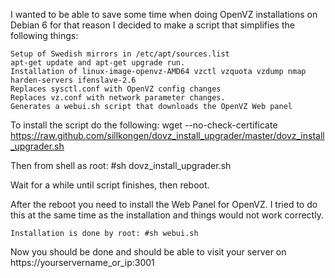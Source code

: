 I wanted to be able to save some time when doing OpenVZ installations on Debian 6 for that reason I decided to make a script that simplifies the following things:

    Setup of Swedish mirrors in /etc/apt/sources.list
    apt-get update and apt-get upgrade run.
    Installation of linux-image-openvz-AMD64 vzctl vzquota vzdump nmap harden-servers ifenslave-2.6
    Replaces sysctl.conf with OpenVZ config changes
    Replaces vz.conf with network parameter changes.
    Generates a webui.sh script that downloads the OpenVZ Web panel
    
To install the script do the following:  wget --no-check-certificate https://raw.github.com/sillkongen/dovz_install_upgrader/master/dovz_install_upgrader.sh

Then from shell as root: #sh dovz_install_upgrader.sh

Wait for a while until script finishes, then reboot.

After the reboot you need to install the Web Panel for OpenVZ. I tried to do this at the same time as the installation and things would not work correctly. 

    Installation is done by root: #sh webui.sh

Now you should be done and should be able to visit your server on https://yourservername_or_ip:3001
